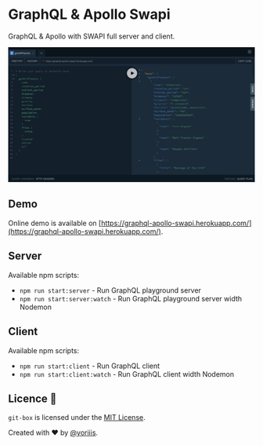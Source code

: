 # GraphQL & Apollo Swapi

GraphQL & Apollo with SWAPI full server and client.

![GraphQL Playground](./screenshots/graphql-playground.jpg)

## Demo

Online demo is available on [https://graphql-apollo-swapi.herokuapp.com/](https://graphql-apollo-swapi.herokuapp.com/).

## Server

Available npm scripts:

* `npm run start:server` - Run GraphQL playground server
* `npm run start:server:watch` - Run GraphQL playground server width Nodemon

## Client

Available npm scripts:

* `npm run start:client` - Run GraphQL client
* `npm run start:client:watch` - Run GraphQL client width Nodemon

## Licence 🤞

`git-box` is licensed under the [MIT License](http://opensource.org/licenses/MIT).

Created with ♥ by [@yoriiis](http://github.com/yoriiis).
